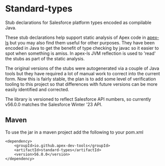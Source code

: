 # Standard-types

Stub declarations for Salesforce platform types encoded as compilable Java. 

These stub declarations help support static analysis of Apex code in [apex-ls](https://github.com/apex-dev-tools/apex-ls) but you may also find them useful for other purposes. They have been encoded in Java to get the benefit of type checking by javac so it easier to spot when something is amiss. In apex-ls JVM reflection is used to 'read' the stubs as part of the static analysis.

The original versions of the stubs were autogenerated via a couple of Java tools but they have required a lot of manual work to correct into the current form. Now this is fairly stable, the plan is to add some level of verification tooling to this project so that differences with future versions can be more easily identified and corrected.  

The library is versioned to reflect Salesforce API numbers, so currently v56.0.0 matches the Salesforce Winter '23 API.

## Maven
To use the jar in a maven project add the following to your pom.xml

    <dependency>
        <groupId>io.github.apex-dev-tools</groupId>
        <artifactId>standard-types</artifactId>
        <version>56.0.0</version>
    </dependency>

